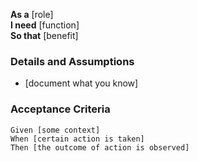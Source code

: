 **As a** [role]  
**I need** [function]  
**So that** [benefit]  
      
### Details and Assumptions
* [document what you know]      
  
### Acceptance Criteria     
```gherkin
Given [some context]
When [certain action is taken]
Then [the outcome of action is observed]

